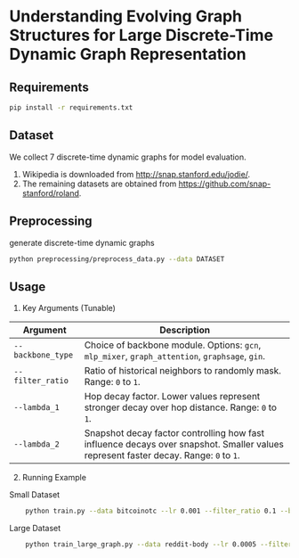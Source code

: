 Understanding Evolving Graph Structures for Large Discrete-Time Dynamic Graph Representation
=============================================================================

## Requirements
```sh
pip install -r requirements.txt
```

## Dataset
We collect 7 discrete-time dynamic graphs for model evaluation.
1. Wikipedia is downloaded from http://snap.stanford.edu/jodie/.
2. The remaining datasets are obtained from https://github.com/snap-stanford/roland.

## Preprocessing
generate discrete-time dynamic graphs
```sh
python preprocessing/preprocess_data.py --data DATASET
```

## Usage

1. Key Arguments (Tunable)

| Argument           | Description                                                                 |
|--------------------|-----------------------------------------------------------------------------|
| `--backbone_type`  | Choice of backbone module. Options: `gcn`, `mlp_mixer`, `graph_attention`, `graphsage`, `gin`. |
| `--filter_ratio`   | Ratio of historical neighbors to randomly mask. Range: `0` to `1`. |
| `--lambda_1`       | Hop decay factor. Lower values represent stronger decay over hop distance. Range: `0` to `1`. |
| `--lambda_2`       | Snapshot decay factor controlling how fast influence decays over snapshot. Smaller values represent faster decay. Range: `0` to `1`. |

2. Running Example 

Small Dataset
```sh
    python train.py --data bitcoinotc --lr 0.001 --filter_ratio 0.1 --backbone_type gcn
```
Large Dataset
```sh
    python train_large_graph.py --data reddit-body --lr 0.0005 --filter_ratio 0.4 --backbone_type gcn
```
